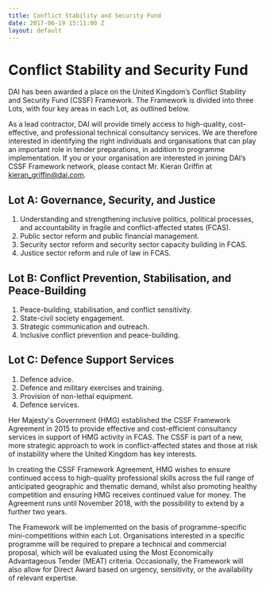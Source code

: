 ```yaml
---
title: Conflict Stability and Security Fund
date: 2017-06-19 15:11:00 Z
layout: default
---
```


# Conflict Stability and Security Fund

DAI has been awarded a place on the United Kingdom’s Conflict Stability and Security Fund (CSSF) Framework. The Framework is divided into three Lots, with four key areas in each Lot, as outlined below.

<aside>As a lead contractor, DAI will provide timely access to high-quality, cost-effective, and professional technical consultancy services. We are therefore interested in identifying the right individuals and organisations that can play an important role in tender preparations, in addition to programme implementation. If you or your organisation are interested in joining DAI’s CSSF Framework network, please contact Mr. Kieran Griffin at <a href="mailto:kieran_griffin@dai.com">kieran_griffin@dai.com</a>.</aside>


## Lot A: Governance, Security, and Justice

1. Understanding and strengthening inclusive politics, political processes, and accountability in fragile and conflict-affected states (FCAS).
2. Public sector reform and public financial management.
3. Security sector reform and security sector capacity building in FCAS.
4. Justice sector reform and rule of law in FCAS.

## Lot B: Conflict Prevention, Stabilisation, and Peace-Building

1. Peace-building, stabilisation, and conflict sensitivity.
2. State-civil society engagement.
3. Strategic communication and outreach.
4. Inclusive conflict prevention and peace-building.

## Lot C: Defence Support Services

1. Defence advice.
2. Defence and military exercises and training.
3. Provision of non-lethal equipment.
4. Defence services.

Her Majesty's Government (HMG) established the CSSF Framework Agreement in 2015 to provide effective and cost-efficient consultancy services in support of HMG activity in FCAS. The CSSF is part of a new, more strategic approach to work in conflict-affected states and those at risk of instability where the United Kingdom has key interests.

In creating the CSSF Framework Agreement, HMG wishes to ensure continued access to high-quality professional skills across the full range of anticipated geographic and thematic demand, whilst also promoting healthy competition and ensuring HMG receives continued value for money. The Agreement runs until November 2018, with the possibility to extend by a further two years.

The Framework will be implemented on the basis of programme-specific mini-competitions within each Lot. Organisations interested in a specific programme will be required to prepare a technical and commercial proposal, which will be evaluated using the Most Economically Advantageous Tender (MEAT) criteria. Occasionally, the Framework will also allow for Direct Award based on urgency, sensitivity, or the availability of relevant expertise.